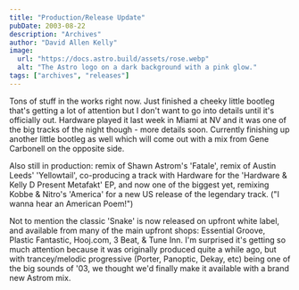 ```yaml
---
title: "Production/Release Update"
pubDate: 2003-08-22
description: "Archives"
author: "David Allen Kelly"
image:
  url: "https://docs.astro.build/assets/rose.webp"
  alt: "The Astro logo on a dark background with a pink glow."
tags: ["archives", "releases"]
---
```


Tons of stuff in the works right now. Just finished a cheeky little bootleg that's getting a lot of attention but I don't want to go into details until it's officially out. Hardware played it last week in Miami at NV and it was one of the big tracks of the night though - more details soon. Currently finishing up another little bootleg as well which will come out with a mix from Gene Carbonell on the opposite side.

Also still in production: remix of Shawn Astrom's 'Fatale', remix of Austin Leeds' 'Yellowtail', co-producing a track with Hardware for the 'Hardware & Kelly D Present Metafakt' EP, and now one of the biggest yet, remixing Kobbe & Nitro's 'America' for a new US release of the legendary track. ("I wanna hear an American Poem!")

Not to mention the classic 'Snake' is now released on upfront white label, and available from many of the main upfront shops: Essential Groove, Plastic Fantastic, Hooj.com, 3 Beat, & Tune Inn. I'm surprised it's getting so much attention because it was originally produced quite a while ago, but with trancey/melodic progressive (Porter, Panoptic, Dekay, etc) being one of the big sounds of '03, we thought we'd finally make it available with a brand new Astrom mix.
